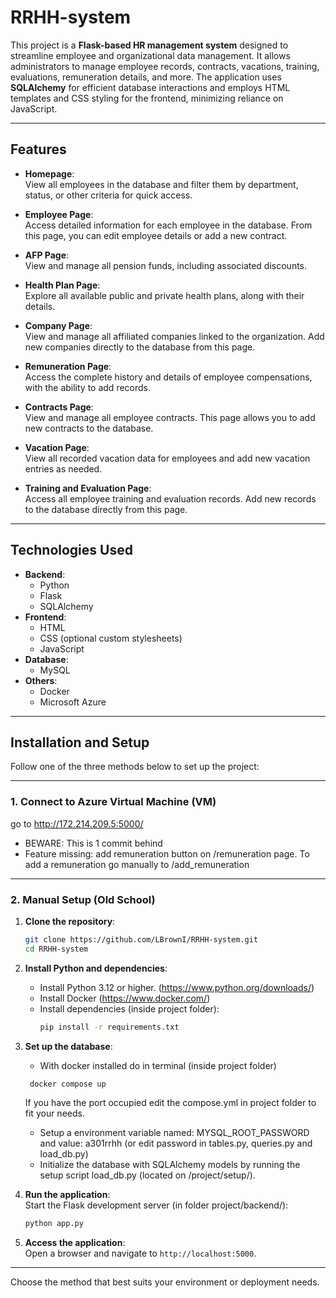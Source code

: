 # RRHH-system

This project is a **Flask-based HR management system** designed to streamline employee and organizational data management. It allows administrators to manage employee records, contracts, vacations, training, evaluations, remuneration details, and more. The application uses **SQLAlchemy** for efficient database interactions and employs HTML templates and CSS styling for the frontend, minimizing reliance on JavaScript.


---

## Features

- **Homepage**:  
  View all employees in the database and filter them by department, status, or other criteria for quick access.

- **Employee Page**:  
  Access detailed information for each employee in the database. From this page, you can edit employee details or add a new contract.

- **AFP Page**:  
  View and manage all pension funds, including associated discounts.

- **Health Plan Page**:  
  Explore all available public and private health plans, along with their details.

- **Company Page**:  
  View and manage all affiliated companies linked to the organization. Add new companies directly to the database from this page.

- **Remuneration Page**:  
  Access the complete history and details of employee compensations, with the ability to add records.

- **Contracts Page**:  
  View and manage all employee contracts. This page allows you to add new contracts to the database.

- **Vacation Page**:  
  View all recorded vacation data for employees and add new vacation entries as needed.

- **Training and Evaluation Page**:  
  Access all employee training and evaluation records. Add new records to the database directly from this page.


---

## Technologies Used

- **Backend**:
  - Python   
  - Flask
  - SQLAlchemy
- **Frontend**:
  - HTML
  - CSS (optional custom stylesheets)
  - JavaScript
- **Database**:
  - MySQL
- **Others**:
  - Docker
  - Microsoft Azure

---


## Installation and Setup

Follow one of the three methods below to set up the project:

---

### 1. **Connect to Azure Virtual Machine (VM)**

go to http://172.214.209.5:5000/

- BEWARE: This is 1 commit behind 
- Feature missing: add remuneration button on /remuneration page. To add a remuneration go manually to /add_remuneration
---

### 2. **Manual Setup (Old School)**

1. **Clone the repository**:  
   ```bash
   git clone https://github.com/LBrownI/RRHH-system.git
   cd RRHH-system
   ```

2. **Install Python and dependencies**:  
   - Install Python 3.12 or higher. (https://www.python.org/downloads/) 
   - Install Docker (https://www.docker.com/)
   - Install dependencies (inside project folder):  
     ```bash
     pip install -r requirements.txt
     ```

3. **Set up the database**: 
   - With docker installed do in terminal (inside project folder)
    ```bash
     docker compose up
     ```
     If you have the port occupied edit the compose.yml in project folder to fit your needs.
   - Setup a environment variable named: MYSQL_ROOT_PASSWORD and value: a301rrhh (or edit password in tables.py, queries.py and load_db.py)
   - Initialize the database with SQLAlchemy models by running the setup script load_db.py (located on /project/setup/).  

4. **Run the application**:  
   Start the Flask development server (in folder project/backend/):  
   ```bash
   python app.py
   ```

5. **Access the application**:  
   Open a browser and navigate to `http://localhost:5000`.

---

Choose the method that best suits your environment or deployment needs.


